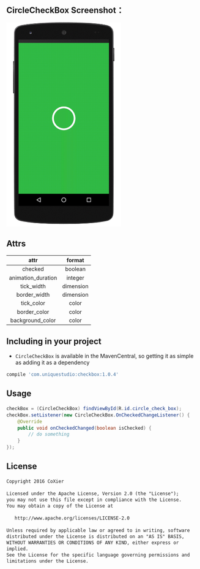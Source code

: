 ## CircleCheckBox Screenshot：
<img src="/art/screenshot.gif" alt="screenshot" title="screenshot" width="300" height="533" />

## Attrs

|attr|format|
|:--:|:--:|
|checked|boolean|
|animation_duration|integer|
|tick_width|dimension|
|border_width|dimension|
|tick_color|color|
|border_color|color|
|background_color|color|

## Including in your project
- `CircleCheckBox` is available in the MavenCentral, so getting it as simple as adding it as a dependency
```gradle
compile 'com.uniquestudio:checkbox:1.0.4'
```

## Usage

```java
checkBox = (CircleCheckBox) findViewById(R.id.circle_check_box);
checkBox.setListener(new CircleCheckBox.OnCheckedChangeListener() {
    @Override
    public void onCheckedChanged(boolean isChecked) {
        // do something
    }
});
```

## License

    Copyright 2016 CoXier

    Licensed under the Apache License, Version 2.0 (the "License");
    you may not use this file except in compliance with the License.
    You may obtain a copy of the License at

       http://www.apache.org/licenses/LICENSE-2.0

    Unless required by applicable law or agreed to in writing, software
    distributed under the License is distributed on an "AS IS" BASIS,
    WITHOUT WARRANTIES OR CONDITIONS OF ANY KIND, either express or implied.
    See the License for the specific language governing permissions and
    limitations under the License.
